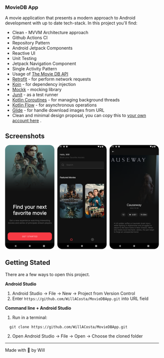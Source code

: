 ### MovieDB App

A movie application that presents a modern approach to Android development with up to date
tech-stack. In this project you'll find:

- Clean - MVVM Architecture approach
- Github Actions CI
- Repository Pattern
- Android Jetpack Components
- Reactive UI
- Unit Testing
- Jetpack Navigation Component
- Single Activity Pattern
- Usage of [The Movie DB API](https://www.themoviedb.org/)
- [Retrofit](https://square.github.io/retrofit/) - for perform network requests
- [Koin](https://insert-koin.io/) - for dependency injection
- [Mockk](https://mockk.io/) - mocking library
- [Junit](https://junit.org/junit4/) - as a test runner
- [Kotlin Coroutines](https://developer.android.com/kotlin/coroutines) - for managing background
  threads
- [Kotlin Flow](https://kotlinlang.org/docs/flow.html) - for asynchronous operations
- [Glide](https://bumptech.github.io/glide/) - for handle download images from URL
- Clean and minimal design proposal, you can copy this
  to [your own account here](https://www.figma.com/file/2sb6S625J1m3cNM0YB3hGw/TheMovieDB-App?node-id=0%3A1&t=zMbVMxDI6CKSH21c-1)
  .

## Screenshots

![Screenshot showing Welcome Screen, Home screen and Movie detail screen](docs/screenshots.png "Screenshot showing Welcome screen, Home screen and Movie detail screen")

## Getting Stated

There are a few ways to open this project.

<strong>Android Studio</strong>

1. Android Studio -> File -> New -> Project from Version Control
2. Enter `https://github.com/WillACosta/MovieDBApp.git` into URL field

<strong>Command line + Android Studio</strong>

1. Run in a terminal:

```shell
  git clone https://github.com/WillACosta/MovieDBApp.git
```

2. Open Android Studio -> File -> Open -> Choose the cloned folder

---
Made with 🖤 by Will
